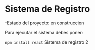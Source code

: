 <h1>Sistema de Registro</h1>

-Estado del proyecto: en construccion

Para ejecutar el sistema debes poner: 

```npm install react```
Sistema de registro 2
